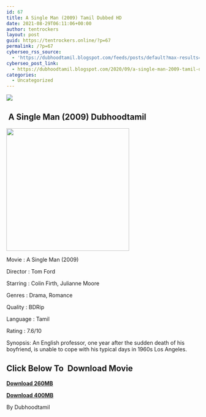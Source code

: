 ```yaml
---
id: 67
title: A Single Man (2009) Tamil Dubbed HD
date: 2021-08-29T06:11:06+00:00
author: tentrockers
layout: post
guid: https://tentrockers.online/?p=67
permalink: /?p=67
cyberseo_rss_source:
  - 'https://dubhoodtamil.blogspot.com/feeds/posts/default?max-results=150&start-index=1'
cyberseo_post_link:
  - https://dubhoodtamil.blogspot.com/2020/09/a-single-man-2009-tamil-dubbed-hd.html
categories:
  - Uncategorized
---
```

<div class="media_block">
  <img src="https://1.bp.blogspot.com/-w6jmJcCEBvI/X2LYmxS94zI/AAAAAAAACdw/K7OWpAtH0OER0WEaihhULfKRerDuZmO2QCNcBGAsYHQ/s72-c/MV5BMzU5MTk4MjQ2M15BMl5BanBnXkFtZTcwNDU0MzEwMw%2540%2540._V1_.jpg" class="media_thumbnail" />
</div>

## &nbsp;A Single Man (2009) Dubhoodtamil

<div class="separator">
  <a href="https://1.bp.blogspot.com/-w6jmJcCEBvI/X2LYmxS94zI/AAAAAAAACdw/K7OWpAtH0OER0WEaihhULfKRerDuZmO2QCNcBGAsYHQ/s2048/MV5BMzU5MTk4MjQ2M15BMl5BanBnXkFtZTcwNDU0MzEwMw%2540%2540._V1_.jpg" imageanchor="1"><img border="0" data-original-height="2048" data-original-width="1382" height="320" src="https://1.bp.blogspot.com/-w6jmJcCEBvI/X2LYmxS94zI/AAAAAAAACdw/K7OWpAtH0OER0WEaihhULfKRerDuZmO2QCNcBGAsYHQ/s320/MV5BMzU5MTk4MjQ2M15BMl5BanBnXkFtZTcwNDU0MzEwMw%2540%2540._V1_.jpg" /></a>
</div>

Movie	<span></span>:	<span></span>A Single Man (2009)&nbsp;

Director	<span></span>:	<span></span>Tom Ford&nbsp;

Starring	<span></span>:	<span></span>Colin Firth, Julianne Moore&nbsp;

Genres	<span></span>:	<span></span>Drama, Romance&nbsp;

Quality	<span></span>:	<span></span>BDRip&nbsp;

Language	<span></span>:	<span></span>Tamil&nbsp;

Rating	<span></span>:	<span></span>7.6/10&nbsp;

Synopsis: An English professor, one year after the sudden death of his boyfriend, is unable to cope with his typical days in 1960s Los Angeles.

## **<span>Click Below To&nbsp; Download Movie</span>**

**<span><a href="https://oncehelp.com/singleman-1" target="_blank" rel="noopener">Download 260MB</a></span>**

**<span><a href="https://oncehelp.com/singleman-2" target="_blank" rel="noopener">Download 400MB</a></span>**

By Dubhoodtamil